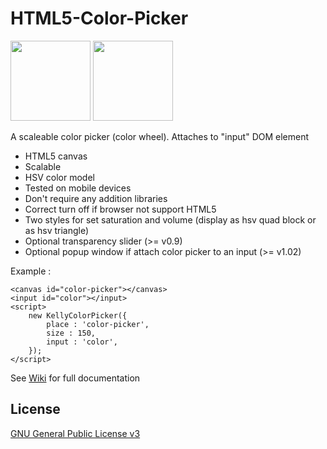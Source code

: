 # HTML5-Color-Picker


<img src="https://catface.ru/userfiles/media/udata_1544431489_gnjhukop.png" width="128"> <img src="https://catface.ru/userfiles/media/udata_1544431484_hjikvdew.png" width="128">


A scaleable color picker (color wheel). Attaches to "input" DOM element

- HTML5 canvas
- Scalable
- HSV color model
- Tested on mobile devices
- Don't require any addition libraries
- Correct turn off if browser not support HTML5
- Two styles for set saturation and volume (display as hsv quad block or as hsv triangle)
- Optional transparency slider (>= v0.9)
- Optional popup window if attach color picker to an input (>= v1.02) 

Example : 
    
    <canvas id="color-picker"></canvas>
    <input id="color"></input>
    <script> 
        new KellyColorPicker({
            place : 'color-picker', 
            size : 150, 
            input : 'color',  
        });
    </script>
    
See [Wiki](https://github.com/NC22/HTML5-Color-Picker/wiki/) for full documentation


## License 

 [GNU General Public License v3](http://www.gnu.org/licenses/gpl.html) 

